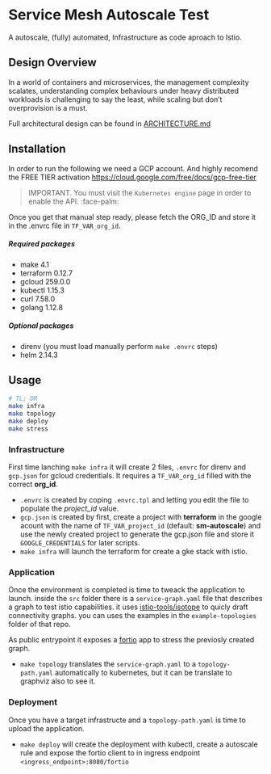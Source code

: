 # Service Mesh Autoscale Test

A autoscale, (fully) automated, Infrastructure as code aproach to Istio.

## Design Overview

In a world of containers and microservices, the management complexity scalates,
understanding complex behaviours under heavy distributed workloads is
challenging to say the least, while scaling but don’t overprovision is a must.

Full architectural design can be found in [ARCHITECTURE.md](./ARCHITECTURE.md)

## Installation

In order to run the following we need a GCP account. And highly recomend the
FREE TIER activation
https://cloud.google.com/free/docs/gcp-free-tier

> IMPORTANT. You must visit the `Kubernetes engine` page in order to enable the
> API. :face-palm:

Once you get that manual step ready, please fetch the ORG_ID and store it
in the .envrc file in `TF_VAR_org_id`.

##### Required packages
- make 4.1
- terraform 0.12.7
- gcloud 259.0.0
- kubectl 1.15.3
- curl 7.58.0
- golang 1.12.8

##### Optional packages
- direnv (you must load manually perform `make .envrc` steps)
- helm 2.14.3

## Usage

```sh
# TL; DR
make infra
make topology
make deploy
make stress
```

### Infrastructure

First time lanching `make infra` it will create 2 files, `.envrc` for direnv
and `gcp.json` for gcloud credentials. It requires a `TF_VAR_org_id` filled
with the correct **org_id**.

- `.envrc` is created by coping `.envrc.tpl` and letting you edit the file to
populate the *project_id* value. 
- `gcp.json` is created by first, create a project with **terraform** in the 
google acount with the name of `TF_VAR_project_id` (default: **sm-autoscale**)
and use the newly created project to generate the gcp.json file and store it 
`GOOGLE_CREDENTIALS` for later scripts.
- `make infra` will launch the terraform for create a gke stack with istio. 

### Application

Once the environment is completed is time to tweack the application to launch. 
inside the `src` folder there is a `service-graph.yaml` file that describes a
graph to test istio capabilities. it uses [istio-tools/isotope](https://github.com/istio/tools/tree/master/isotope)
to quicly draft connectivity graphs. you can uses the examples in the
`example-topologies` folder of that repo.

As public entrypoint it exposes a [fortio](https://github.com/fortio/fortio) app
to stress the previosly created graph.

- `make topology` translates the `service-graph.yaml` to a `topology-path.yaml`
automatically to kubernetes, but it can be translate to graphviz also to see it.

### Deployment

Once you have a target infrastructe and a `topology-path.yaml` is time to
upload the application.

- `make deploy` will create the deployment with kubectl, create a autoscale rule
and expose the fortio client to in ingress endpoint `<ingress_endpoint>:8080/fortio`






